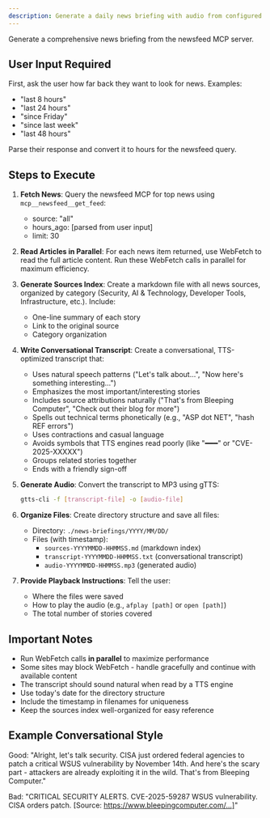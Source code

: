 ```yaml
---
description: Generate a daily news briefing with audio from configured news sources
---
```


Generate a comprehensive news briefing from the newsfeed MCP server.

## User Input Required

First, ask the user how far back they want to look for news. Examples:
- "last 8 hours"
- "last 24 hours"
- "since Friday"
- "since last week"
- "last 48 hours"

Parse their response and convert it to hours for the newsfeed query.

## Steps to Execute

1. **Fetch News**: Query the newsfeed MCP for top news using `mcp__newsfeed__get_feed`:
   - source: "all"
   - hours_ago: [parsed from user input]
   - limit: 30

2. **Read Articles in Parallel**: For each news item returned, use WebFetch to read the full article content. Run these WebFetch calls in parallel for maximum efficiency.

3. **Generate Sources Index**: Create a markdown file with all news sources, organized by category (Security, AI & Technology, Developer Tools, Infrastructure, etc.). Include:
   - One-line summary of each story
   - Link to the original source
   - Category organization

4. **Write Conversational Transcript**: Create a conversational, TTS-optimized transcript that:
   - Uses natural speech patterns ("Let's talk about...", "Now here's something interesting...")
   - Emphasizes the most important/interesting stories
   - Includes source attributions naturally ("That's from Bleeping Computer", "Check out their blog for more")
   - Spells out technical terms phonetically (e.g., "ASP dot NET", "hash REF errors")
   - Uses contractions and casual language
   - Avoids symbols that TTS engines read poorly (like "━━━" or "CVE-2025-XXXXX")
   - Groups related stories together
   - Ends with a friendly sign-off

5. **Generate Audio**: Convert the transcript to MP3 using gTTS:
   ```bash
   gtts-cli -f [transcript-file] -o [audio-file]
   ```

6. **Organize Files**: Create directory structure and save all files:
   - Directory: `./news-briefings/YYYY/MM/DD/`
   - Files (with timestamp):
     - `sources-YYYYMMDD-HHMMSS.md` (markdown index)
     - `transcript-YYYYMMDD-HHMMSS.txt` (conversational transcript)
     - `audio-YYYYMMDD-HHMMSS.mp3` (generated audio)

7. **Provide Playback Instructions**: Tell the user:
   - Where the files were saved
   - How to play the audio (e.g., `afplay [path]` or `open [path]`)
   - The total number of stories covered

## Important Notes

- Run WebFetch calls **in parallel** to maximize performance
- Some sites may block WebFetch - handle gracefully and continue with available content
- The transcript should sound natural when read by a TTS engine
- Use today's date for the directory structure
- Include the timestamp in filenames for uniqueness
- Keep the sources index well-organized for easy reference

## Example Conversational Style

Good: "Alright, let's talk security. CISA just ordered federal agencies to patch a critical WSUS vulnerability by November 14th. And here's the scary part - attackers are already exploiting it in the wild. That's from Bleeping Computer."

Bad: "CRITICAL SECURITY ALERTS. CVE-2025-59287 WSUS vulnerability. CISA orders patch. [Source: https://www.bleepingcomputer.com/...]"
